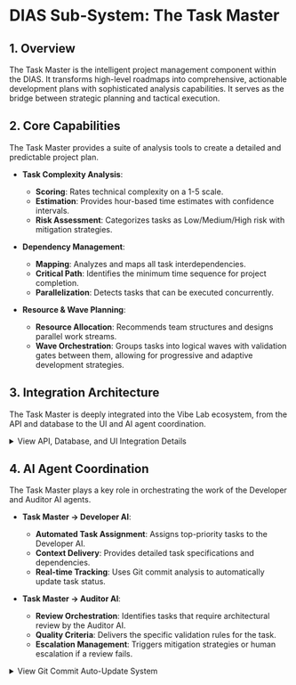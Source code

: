 # DIAS Sub-System: The Task Master

## 1. Overview

The Task Master is the intelligent project management component within the DIAS. It transforms high-level roadmaps into comprehensive, actionable development plans with sophisticated analysis capabilities. It serves as the bridge between strategic planning and tactical execution.

## 2. Core Capabilities

The Task Master provides a suite of analysis tools to create a detailed and predictable project plan.

*   **Task Complexity Analysis**:
    *   **Scoring**: Rates technical complexity on a 1-5 scale.
    *   **Estimation**: Provides hour-based time estimates with confidence intervals.
    *   **Risk Assessment**: Categorizes tasks as Low/Medium/High risk with mitigation strategies.

*   **Dependency Management**:
    *   **Mapping**: Analyzes and maps all task interdependencies.
    *   **Critical Path**: Identifies the minimum time sequence for project completion.
    *   **Parallelization**: Detects tasks that can be executed concurrently.

*   **Resource & Wave Planning**:
    *   **Resource Allocation**: Recommends team structures and designs parallel work streams.
    *   **Wave Orchestration**: Groups tasks into logical waves with validation gates between them, allowing for progressive and adaptive development strategies.

## 3. Integration Architecture

The Task Master is deeply integrated into the Vibe Lab ecosystem, from the API and database to the UI and AI agent coordination.

<details>
<summary>View API, Database, and UI Integration Details</summary>

### API Integration Points

*   **Trigger Endpoint**: `POST /api/v1/projects/{projectId}/tasks/analyze`
*   **Response Endpoints**:
    *   `GET /api/v1/projects/{projectId}/tasks`
    *   `GET /api/v1/projects/{projectId}/tasks/critical-path`
    *   `GET /api/v1/projects/{projectId}/tasks/dependencies`

### Database Schema Integration

The `tasks` table is enhanced with JSONB fields to store the rich analytical data generated by the Task Master, including the task matrix, critical path, and risk assessment.

```sql
CREATE TABLE tasks (
    id UUID PRIMARY KEY,
    project_id UUID REFERENCES projects(id),
    roadmap_id UUID REFERENCES roadmaps(id),
    task_matrix JSONB NOT NULL,
    critical_path JSONB NOT NULL,
    risk_assessment JSONB NOT NULL,
    resource_allocation JSONB NOT NULL,
    wave_strategy JSONB NOT NULL,
    created_at TIMESTAMP DEFAULT NOW(),
    updated_at TIMESTAMP DEFAULT NOW()
);
```

### UI Integration

The analysis from the Task Master is visualized in the UI through two key components:
1.  A **Task Complexity Matrix** that displays the full breakdown of each task.
2.  A **Dependency Graph** that visualizes the relationships between tasks.

</details>

## 4. AI Agent Coordination

The Task Master plays a key role in orchestrating the work of the Developer and Auditor AI agents.

*   **Task Master → Developer AI**:
    *   **Automated Task Assignment**: Assigns top-priority tasks to the Developer AI.
    *   **Context Delivery**: Provides detailed task specifications and dependencies.
    *   **Real-time Tracking**: Uses Git commit analysis to automatically update task status.

*   **Task Master → Auditor AI**:
    *   **Review Orchestration**: Identifies tasks that require architectural review by the Auditor AI.
    *   **Quality Criteria**: Delivers the specific validation rules for the task.
    *   **Escalation Management**: Triggers mitigation strategies or human escalation if a review fails.

<details>
<summary>View Git Commit Auto-Update System</summary>

The system uses regex patterns to detect task IDs and status keywords from commit messages, allowing for a 95% success rate in automatically updating task progress.

*   **Task Patterns**: `P(\d+)\.(\d+)`, `Task (\d+)\.(\d+)`
*   **Status Keywords**:
    *   `completed`: ['complete', 'implement', 'feat:', 'done']
    *   `in_progress`: ['wip:', 'working', 'start', 'progress']
    *   `blocked`: ['block', 'issue', 'error', 'fail']

*Example Commit*: `"feat: complete P1.1 project scaffolding"` → Task P1.1 status is updated to `completed`.

</details>
